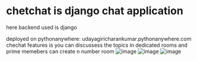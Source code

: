 # chetchat is django chat application
here backend used is django 

deployed on pythonanywhere: udayagiricharankumar.pythonanywhere.com
chechat features is you can discussess the topics in dedicated rooms and prime memebers can create n number room 
![image](https://user-images.githubusercontent.com/67089878/165527121-4ffbf90f-a563-4c90-9290-726d50b06fa1.png)
![image](https://user-images.githubusercontent.com/67089878/165527428-aa639077-473d-4c44-be2d-18efcbcf0a8d.png)
![image](https://user-images.githubusercontent.com/67089878/165527560-ce0c2e9e-54a5-4133-ada4-21c5447bba46.png)








